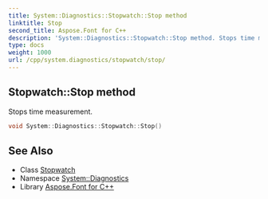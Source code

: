```yaml
---
title: System::Diagnostics::Stopwatch::Stop method
linktitle: Stop
second_title: Aspose.Font for C++
description: 'System::Diagnostics::Stopwatch::Stop method. Stops time measurement in C++.'
type: docs
weight: 1000
url: /cpp/system.diagnostics/stopwatch/stop/
---
```

## Stopwatch::Stop method


Stops time measurement.

```cpp
void System::Diagnostics::Stopwatch::Stop()
```

## See Also

* Class [Stopwatch](../)
* Namespace [System::Diagnostics](../../)
* Library [Aspose.Font for C++](../../../)
